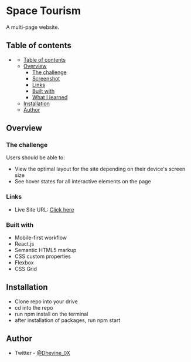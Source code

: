 # Space Tourism

A multi-page website.
## Table of contents

- [](#)
  - [Table of contents](#table-of-contents)
  - [Overview](#overview)
    - [The challenge](#the-challenge)
    - [Screenshot](#screenshot)
    - [Links](#links)
    - [Built with](#built-with)
    - [What I learned](#what-i-learned)
  - [Installation](#installation)
  - [Author](#author)


## Overview

### The challenge

Users should be able to:

- View the optimal layout for the site depending on their device's screen size
- See hover states for all interactive elements on the page


### Links

- Live Site URL: [Click here](daalu-space-tourism.netlify.app)


### Built with

- Mobile-first workflow
- React.js
- Semantic HTML5 markup
- CSS custom properties
- Flexbox
- CSS Grid



## Installation 

- Clone repo into your drive
- cd into the repo
- run npm install on the terminal
- after installation of packages, run npm start
## Author

- Twitter - [@Dhevine_0X](https://www.twitter.com/Dhevine_0X)

